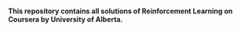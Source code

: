 #### This repository contains all solutions of Reinforcement Learning on Coursera by University of Alberta.
